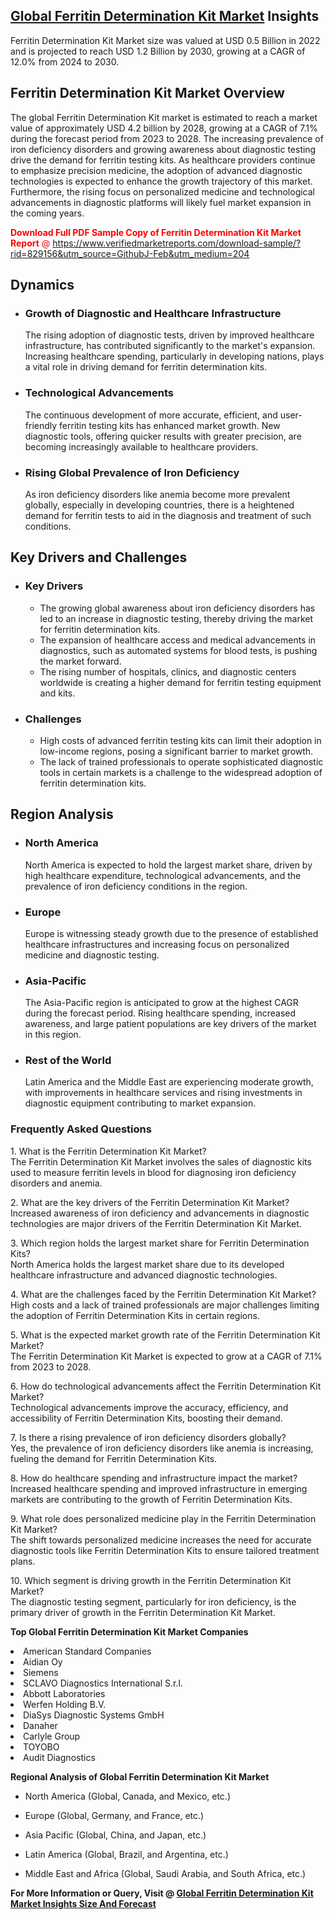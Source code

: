 <h2><a href="https://www.verifiedmarketreports.com/download-sample/?rid=829156&amp;utm_source=GithubJ&amp;utm_medium=204" target="_blank">Global Ferritin Determination Kit Market</a> Insights</h2><p>Ferritin Determination Kit Market size was valued at USD 0.5 Billion in 2022 and is projected to reach USD 1.2 Billion by 2030, growing at a CAGR of 12.0% from 2024 to 2030.</p><p><h2>Ferritin Determination Kit Market Overview</h2> <p>The global Ferritin Determination Kit market is estimated to reach a market value of approximately USD 4.2 billion by 2028, growing at a CAGR of 7.1% during the forecast period from 2023 to 2028. The increasing prevalence of iron deficiency disorders and growing awareness about diagnostic testing drive the demand for ferritin testing kits. As healthcare providers continue to emphasize precision medicine, the adoption of advanced diagnostic technologies is expected to enhance the growth trajectory of this market. Furthermore, the rising focus on personalized medicine and technological advancements in diagnostic platforms will likely fuel market expansion in the coming years.</p> <p><p><span class=""><span style="color: #ff0000;"><strong>Download Full PDF Sample Copy of Ferritin Determination Kit Market Report</strong> @ </span><a href="https://www.verifiedmarketreports.com/download-sample/?rid=829156&amp;utm_source=GithubJ-Feb&amp;utm_medium=204" target="_blank">https://www.verifiedmarketreports.com/download-sample/?rid=829156&amp;utm_source=GithubJ-Feb&amp;utm_medium=204</a></span></p></p> <h2>Dynamics</h2> <ul> <li><h3>Growth of Diagnostic and Healthcare Infrastructure</h3> The rising adoption of diagnostic tests, driven by improved healthcare infrastructure, has contributed significantly to the market's expansion. Increasing healthcare spending, particularly in developing nations, plays a vital role in driving demand for ferritin determination kits.</li> <li><h3>Technological Advancements</h3> The continuous development of more accurate, efficient, and user-friendly ferritin testing kits has enhanced market growth. New diagnostic tools, offering quicker results with greater precision, are becoming increasingly available to healthcare providers.</li> <li><h3>Rising Global Prevalence of Iron Deficiency</h3> As iron deficiency disorders like anemia become more prevalent globally, especially in developing countries, there is a heightened demand for ferritin tests to aid in the diagnosis and treatment of such conditions.</li> </ul> <h2>Key Drivers and Challenges</h2> <ul> <li><h3>Key Drivers</h3> <ul> <li>The growing global awareness about iron deficiency disorders has led to an increase in diagnostic testing, thereby driving the market for ferritin determination kits.</li> <li>The expansion of healthcare access and medical advancements in diagnostics, such as automated systems for blood tests, is pushing the market forward.</li> <li>The rising number of hospitals, clinics, and diagnostic centers worldwide is creating a higher demand for ferritin testing equipment and kits.</li> </ul> </li> <li><h3>Challenges</h3> <ul> <li>High costs of advanced ferritin testing kits can limit their adoption in low-income regions, posing a significant barrier to market growth.</li> <li>The lack of trained professionals to operate sophisticated diagnostic tools in certain markets is a challenge to the widespread adoption of ferritin determination kits.</li> </ul> </li> </ul> <h2>Region Analysis</h2> <ul> <li><h3>North America</h3> North America is expected to hold the largest market share, driven by high healthcare expenditure, technological advancements, and the prevalence of iron deficiency conditions in the region.</li> <li><h3>Europe</h3> Europe is witnessing steady growth due to the presence of established healthcare infrastructures and increasing focus on personalized medicine and diagnostic testing.</li> <li><h3>Asia-Pacific</h3> The Asia-Pacific region is anticipated to grow at the highest CAGR during the forecast period. Rising healthcare spending, increased awareness, and large patient populations are key drivers of the market in this region.</li> <li><h3>Rest of the World</h3> Latin America and the Middle East are experiencing moderate growth, with improvements in healthcare services and rising investments in diagnostic equipment contributing to market expansion.</li> </ul> <h3>Frequently Asked Questions</h3> <p>1. What is the Ferritin Determination Kit Market? <br> The Ferritin Determination Kit Market involves the sales of diagnostic kits used to measure ferritin levels in blood for diagnosing iron deficiency disorders and anemia.</p> <p>2. What are the key drivers of the Ferritin Determination Kit Market? <br> Increased awareness of iron deficiency and advancements in diagnostic technologies are major drivers of the Ferritin Determination Kit Market.</p> <p>3. Which region holds the largest market share for Ferritin Determination Kits? <br> North America holds the largest market share due to its developed healthcare infrastructure and advanced diagnostic technologies.</p> <p>4. What are the challenges faced by the Ferritin Determination Kit Market? <br> High costs and a lack of trained professionals are major challenges limiting the adoption of Ferritin Determination Kits in certain regions.</p> <p>5. What is the expected market growth rate of the Ferritin Determination Kit Market? <br> The Ferritin Determination Kit Market is expected to grow at a CAGR of 7.1% from 2023 to 2028.</p> <p>6. How do technological advancements affect the Ferritin Determination Kit Market? <br> Technological advancements improve the accuracy, efficiency, and accessibility of Ferritin Determination Kits, boosting their demand.</p> <p>7. Is there a rising prevalence of iron deficiency disorders globally? <br> Yes, the prevalence of iron deficiency disorders like anemia is increasing, fueling the demand for Ferritin Determination Kits.</p> <p>8. How do healthcare spending and infrastructure impact the market? <br> Increased healthcare spending and improved infrastructure in emerging markets are contributing to the growth of Ferritin Determination Kits.</p> <p>9. What role does personalized medicine play in the Ferritin Determination Kit Market? <br> The shift towards personalized medicine increases the need for accurate diagnostic tools like Ferritin Determination Kits to ensure tailored treatment plans.</p> <p>10. Which segment is driving growth in the Ferritin Determination Kit Market? <br> The diagnostic testing segment, particularly for iron deficiency, is the primary driver of growth in the Ferritin Determination Kit Market.</p> </p><p><strong>Top Global Ferritin Determination Kit Market Companies</strong></p><div data-test-id=""><p><li>American Standard Companies</li><li> Aidian Oy</li><li> Siemens</li><li> SCLAVO Diagnostics International S.r.l.</li><li> Abbott Laboratories</li><li> Werfen Holding B.V.</li><li> DiaSys Diagnostic Systems GmbH</li><li> Danaher</li><li> Carlyle Group</li><li> TOYOBO</li><li> Audit Diagnostics</li></p><div><strong>Regional Analysis of&nbsp;Global Ferritin Determination Kit Market</strong></div><ul><li dir="ltr"><p dir="ltr">North America&nbsp;(Global, Canada, and Mexico, etc.)</p></li><li dir="ltr"><p dir="ltr">Europe (Global, Germany, and France, etc.)</p></li><li dir="ltr"><p dir="ltr">Asia Pacific&nbsp;(Global, China, and Japan, etc.)</p></li><li dir="ltr"><p dir="ltr">Latin America&nbsp;(Global, Brazil, and Argentina, etc.)</p></li><li dir="ltr">Middle East and Africa&nbsp;(Global, Saudi Arabia, and South Africa, etc.)</li></ul><p><strong>For More Information or Query, Visit @&nbsp;</strong><strong><a href="https://www.verifiedmarketreports.com/product/ferritin-determination-kit-market/?utm_source=GithubJ&amp;utm_medium=204" target="_blank">Global Ferritin Determination Kit Market Insights Size And Forecast</a></strong></p></div>
